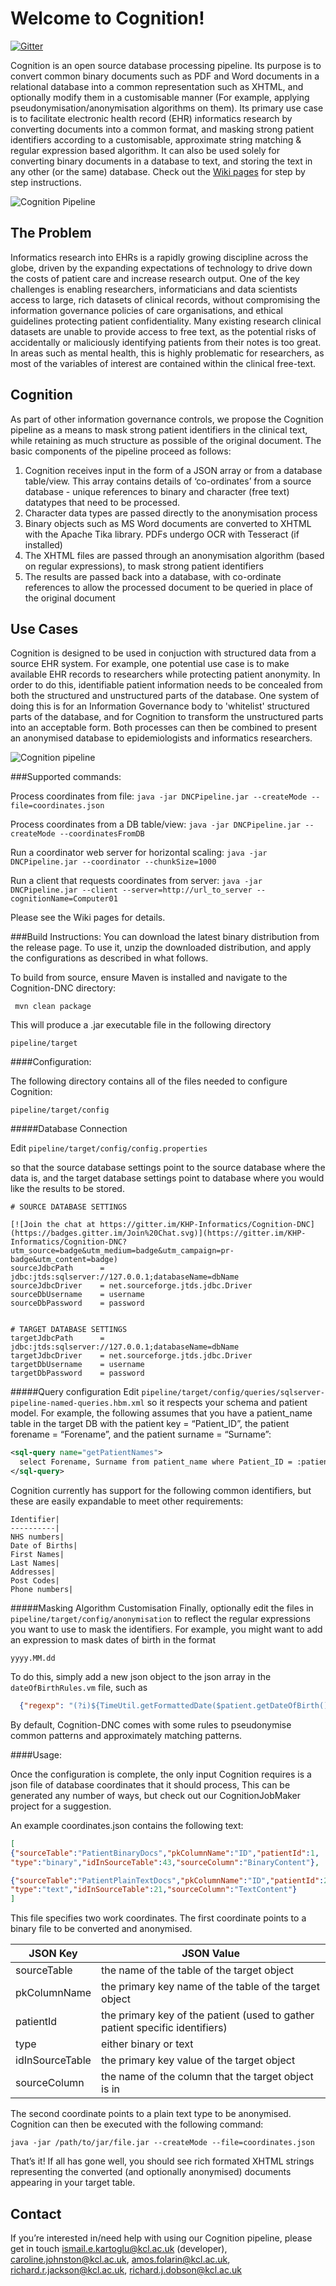 
Welcome to Cognition!
=====================

[![Gitter](https://badges.gitter.im/Join%20Chat.svg)](https://gitter.im/KHP-Informatics/Cognition-DNC?utm_source=badge&utm_medium=badge&utm_campaign=pr-badge)


Cognition is an open source database processing pipeline. Its purpose is to convert common binary documents such as PDF and Word documents in a relational database into a common representation such as XHTML, and optionally modify them in a customisable manner (For example, applying pseudonymisation/anonymisation algorithms on them). Its primary use case is to facilitate electronic health record (EHR) informatics research by converting documents into a common format, and masking strong patient identifiers according to a customisable, approximate string matching & regular expression based algorithm. It can also be used solely for converting binary documents in a database to text, and storing the text in any other (or the same) database.
Check out the <a href="https://github.com/KHP-Informatics/Cognition-DNC/wiki">Wiki pages</a> for step by step instructions. 

![Cognition Pipeline](https://raw.githubusercontent.com/KHP-Informatics/Cognition-DNC/master/doc/img/cognition-summary.png)

The Problem
-----------
Informatics research into EHRs is a rapidly growing discipline across the globe, driven by the expanding expectations of technology to drive down the costs of patient care and increase research output. One of the key challenges is enabling researchers, informaticians and data scientists access to large, rich datasets of clinical records, without compromising the information governance policies of care organisations, and ethical guidelines protecting patient confidentiality. Many existing research clinical datasets are unable to provide access to free text, as the potential risks of accidentally or maliciously identifying patients from their notes is too great. In areas such as mental health, this is highly problematic for researchers, as most of the variables of interest are contained within the clinical free-text.

Cognition
---------
As part of other information governance controls, we propose the Cognition pipeline as a means to mask strong patient identifiers in the clinical text, while retaining as much structure as possible of the original document. The basic components of the pipeline proceed as follows:


1. Cognition receives input in the form of a JSON array or from a database table/view. This array contains details of ‘co-ordinates’ from a source database - unique references to binary and character (free text) datatypes that need to be processed. 
2. Character data types are passed directly to the anonymisation process
  1. Binary objects such as MS Word documents are converted to XHTML with the Apache Tika library. PDFs undergo OCR with Tesseract (if installed)
  2. The XHTML files are passed through an anonymisation algorithm (based on regular expressions), to mask strong patient identifiers
3. The results are passed back into a database, with co-ordinate references to allow the processed document to be queried in place of the original document
 

Use Cases
---------
Cognition is designed to be used in conjuction with structured data from a source EHR system. For example, one potential use case is to make available EHR records to researchers while protecting patient anonymity. In order to do this, identifiable patient information needs to be concealed from both the structured and unstructured parts of the database. One system of doing this is for an Information Governance body to 'whitelist' structured parts of the database, and for Cognition to transform the unstructured parts into an acceptable form. Both processes can then be combined to present an anonymised database to epidemiologists and informatics researchers.

![Cognition pipeline](https://github.com/KHP-Informatics/wiki-resources/blob/master/cognition.png)


###Supported commands:

Process coordinates from file: `java -jar DNCPipeline.jar --createMode --file=coordinates.json`

Process coordinates from a DB table/view: `java -jar DNCPipeline.jar --createMode --coordinatesFromDB`

Run a coordinator web server for horizontal scaling: `java -jar DNCPipeline.jar --coordinator --chunkSize=1000`

Run a client that requests coordinates from server: `java -jar DNCPipeline.jar --client --server=http://url_to_server --cognitionName=Computer01`

Please see the Wiki pages for details. 

###Build Instructions:
You can download the latest binary distribution from the release page. To use it, unzip the downloaded distribution, and apply the configurations as described in what follows.

To build from source, ensure Maven is installed and navigate to the Cognition-DNC directory:

` mvn clean package`

This will produce a .jar executable file in the following directory

`pipeline/target`

####Configuration:

The following directory contains all of the files needed to configure Cognition:

`pipeline/target/config `

#####Database Connection

Edit 
`pipeline/target/config/config.properties`

so that the source database settings point to the source database where the data is, and the target database settings point to database where you would like the results to be stored.

```
# SOURCE DATABASE SETTINGS

[![Join the chat at https://gitter.im/KHP-Informatics/Cognition-DNC](https://badges.gitter.im/Join%20Chat.svg)](https://gitter.im/KHP-Informatics/Cognition-DNC?utm_source=badge&utm_medium=badge&utm_campaign=pr-badge&utm_content=badge)
sourceJdbcPath      = jdbc:jtds:sqlserver://127.0.0.1;databaseName=dbName
sourceJdbcDriver    = net.sourceforge.jtds.jdbc.Driver
sourceDbUsername    = username
sourceDbPassword    = password


# TARGET DATABASE SETTINGS
targetJdbcPath      = jdbc:jtds:sqlserver://127.0.0.1;databaseName=dbName
targetJdbcDriver    = net.sourceforge.jtds.jdbc.Driver
targetDbUsername    = username
targetDbPassword    = password
```


#####Query configuration
Edit `pipeline/target/config/queries/sqlserver-pipeline-named-queries.hbm.xml` so it respects your schema and patient model. For example, the following assumes that you have a patient_name table in the target DB with the patient key = “Patient_ID”, the patient forename = “Forename”, and the patient surname = “Surname”:

```xml
<sql-query name="getPatientNames">
  select Forename, Surname from patient_name where Patient_ID = :patientId
</sql-query>
```

Cognition currently has support for the following common identifiers, but these are easily expandable to meet other requirements:
```
Identifier|
----------|
NHS numbers|
Date of Births|
First Names|
Last Names|
Addresses|
Post Codes|
Phone numbers|
```


#####Masking Algorithm Customisation
Finally, optionally edit the files in `pipeline/target/config/anonymisation` to reflect the regular expressions you want to use to mask the identifiers. For example, you might want to add an expression to mask dates of birth in the format 

`yyyy.MM.dd`

To do this, simply add a new json object to the json array in the `dateOfBirthRules.vm` file, such as

```json
  {"regexp": "(?i)${TimeUtil.getFormattedDate($patient.getDateOfBirth(), 'yyyy.MM.dd')}", "placeHolder" : "DDDDD"}
```

By default, Cognition-DNC comes with some rules to pseudonymise common patterns and approximately matching patterns.

####Usage:

Once the configuration is complete, the only input Cognition requires is a json file of database coordinates that it should process, This can be generated any number of ways, but check out our CognitionJobMaker project for a suggestion.

An example coordinates.json contains the following text:
```json
[
{"sourceTable":"PatientBinaryDocs","pkColumnName":"ID","patientId":1,
"type":"binary","idInSourceTable":43,"sourceColumn":"BinaryContent"},

{"sourceTable":"PatientPlainTextDocs","pkColumnName":"ID","patientId":2,
"type":"text","idInSourceTable":21,"sourceColumn":"TextContent"}
]
```
This file specifies two work coordinates. The first coordinate points to a binary file to be converted and anonymised.

JSON Key|JSON Value
--------|-----------
sourceTable|the name of the table of the target object
pkColumnName|the primary key name of the table of the target object
patientId|the primary key of the patient (used to gather patient specific identifiers)
type|either binary or text
idInSourceTable|the primary key value of the target object
sourceColumn|the name of the column that the target object is in


The second coordinate points to a plain text type to be anonymised.
 Cognition can then be executed with the following command:

`java -jar /path/to/jar/file.jar --createMode --file=coordinates.json`


That’s it! If all has gone well, you should see rich formated XHTML strings representing the converted (and optionally anonymised) documents appearing in your target table. 



Contact
-------
If you’re interested in/need help with using our Cognition pipeline, please get in touch ismail.e.kartoglu@kcl.ac.uk (developer), caroline.johnston@kcl.ac.uk, amos.folarin@kcl.ac.uk, richard.r.jackson@kcl.ac.uk, richard.j.dobson@kcl.ac.uk 

